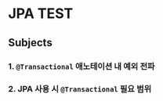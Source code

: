 # JPA TEST

## Subjects
### 1. `@Transactional` 애노테이션 내 예외 전파

### 2. JPA 사용 시 `@Transactional` 필요 범위
